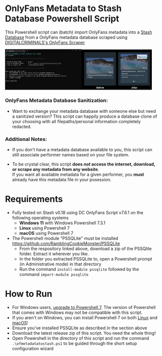 # OnlyFans Metadata to Stash Database Powershell Script
This Powershell script can (batch) import OnlyFans metadata into a [Stash Database](https://github.com/stashapp/stash) from a OnlyFans metadata database scraped using [DIGITALCRIMINALS's OnlyFans Scraper](https://github.com/DIGITALCRIMINALS/OnlyFans)

<img src="/readme_assets/mainmenu.png" width=50% height=50%><img src="/readme_assets/oldtonew.png" width=46% height=46%>

### OnlyFans Metadata Database Sanitization: 

- Want to exchange your metadata database with someone else but need a sanitized version?
  This script can happily produce a database clone of your choosing with all filepaths/personal information completely redacted.

### Additional Notes: 

- If you don't have a metadata database available to you, this script can still associate performer names based on your file system.

- To be crystal clear, this script **does _not_ access the internet, download, or scrape any metadata from any website**. <br>
If you want all available metadata for a given performer, you **must** already have this metadata file in your posession.


# Requirements
  - Fully tested on Stash v0.18 using DC OnlyFans Script v7.6.1 on the following operating systems
    -  **Windows 11** with Windows Powershell 7.3.1
    -  **Linux** using Powershell 7
    -  **macOS** using Powershell 7
  - The Powershell module "PSSQLite" must be installed https://github.com/RamblingCookieMonster/PSSQLite
    * From the respository linked above, download a zip of the PSSQlite folder. Extract it wherever you like.
    * In the folder you extracted PSSQLite to, open a Powershell prompt (in Administrative mode) in that directory
    * Run the command `install-module pssqlite` followed by the command `import-module pssqlite`

# How to Run
- For Windows users, [upgrade to Powershell 7](https://learn.microsoft.com/en-us/powershell/scripting/install/installing-powershell-on-windows?view=powershell-7.3#installing-the-msi-package). The version of Powershell that comes with Windows may not be compatible with this script.
- If you aren't on Windows, you can install Powershell 7 on both [Linux](https://learn.microsoft.com/en-us/powershell/scripting/install/installing-powershell-on-linux?view=powershell-7.3) and [macOS](https://learn.microsoft.com/en-us/powershell/scripting/install/installing-powershell-on-macos?view=powershell-7.3)!
- Ensure you've installed PSSQLite as described in the section above
- Download the latest release zip of this script. You need the whole thing!
- Open Powershell in the directory of this script and run the command `.\ofmetadatatostash.ps1` to be guided through the short setup configuration wizard
